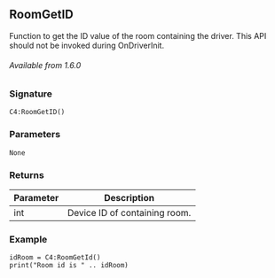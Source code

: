 ## RoomGetID

Function to get the ID value of the room containing the driver. This API should not be invoked during OnDriverInit.

###### Available from 1.6.0


### Signature

`C4:RoomGetID()`


### Parameters

`None`


### Returns

| Parameter | Description |
| --- | --- |
| int | Device ID of containing room. |


### Example

```
idRoom = C4:RoomGetId()
print("Room id is " .. idRoom)
```
